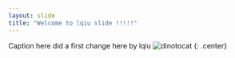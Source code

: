 ```yaml
---
layout: slide
title: "Welcome to lqiu slide !!!!!"
---
```


Caption here
did a first change here by lqiu
![dinotocat](https://octodex.github.com/images/dinotocat.png)
{: .center}
